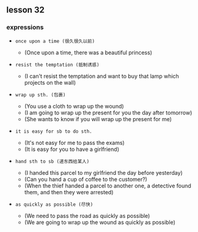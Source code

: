 ## lesson 32

### expressions

- `once upon a time (很久很久以前)`
    - (Once upon a time, there was a beautiful princess)

- `resist the temptation (抵制诱惑)`
    - (I can't resist the temptation and want to buy that lamp which projects on the wall)

- `wrap up sth. (包裹)`
    - (You use a cloth to wrap up the wound)
    - (I am going to wrap up the present for you the day after tomorrow)
    - (She wants to know if you will wrap up the present for me)

- `it is easy for sb to do sth.`
    - (It's not easy for me to pass the exams)
    - (It is easy for you to have a girlfriend)

- `hand sth to sb (递东西给某人)`
    - (I handed this parcel to my girlfriend the day before yesterday)
    - (Can you hand a cup of coffee to the customer?)
    - (When the thief handed a parcel to another one, a detective found them, and then they were arrested)

- `as quickly as possible (尽快)`
    - (We need to pass the road as quickly as possible)
    - (We are going to wrap up the wound as quickly as possible)